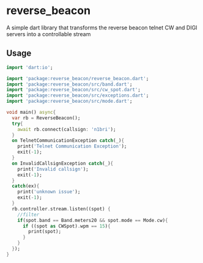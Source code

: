
# reverse_beacon

A simple dart library that transforms the reverse beacon telnet CW and DIGI servers into a controllable stream 

## Usage

```dart
import 'dart:io';

import 'package:reverse_beacon/reverse_beacon.dart';
import 'package:reverse_beacon/src/band.dart';
import 'package:reverse_beacon/src/cw_spot.dart';
import 'package:reverse_beacon/src/exceptions.dart';
import 'package:reverse_beacon/src/mode.dart';

void main() async{
  var rb = ReverseBeacon();
  try{
    await rb.connect(callsign: 'n1bri');
  }
  on TelnetCommunicationException catch(_){
    print('Telnet Communication Exception');
    exit(-1);
  }
  on InvalidCallsignException catch(_){
    print('Invalid callsign');
    exit(-1);
  }
  catch(ex){
    print('unknown issue');
    exit(-1);
  }
  rb.controller.stream.listen((spot) {
    //filter
    if(spot.band == Band.meters20 && spot.mode == Mode.cw){
      if ((spot as CWSpot).wpm == 15){
        print(spot);
      }
    }
  });
}

```
